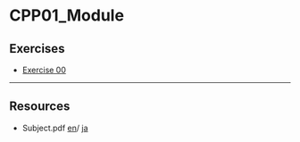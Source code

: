 # CPP01_Module

## Exercises

- [Exercise 00](docs/subjects/cpp01_ex00.md)
> 


---

## Resources

- Subject.pdf 
[en](https://drive.google.com/file/d/1fJdUxo_hJ-8O8Fvkk7TSZbSF73GDi0-8/view?usp=sharing)/
[ja](https://drive.google.com/file/d/1Gt1_hvgkNUO5Bk-M98kjYbBSkGAcVnc6/view?usp=sharing)
